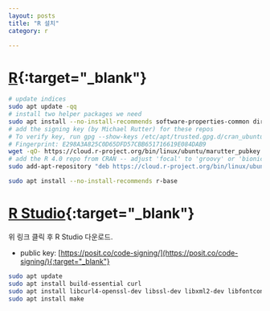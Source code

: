 ```yaml
---
layout: posts
title: "R 설치"
category: r

---
```


# [R](https://cran.r-project.org/mirrors.html){:target="_blank"}

```bash
# update indices
sudo apt update -qq
# install two helper packages we need
sudo apt install --no-install-recommends software-properties-common dirmngr
# add the signing key (by Michael Rutter) for these repos
# To verify key, run gpg --show-keys /etc/apt/trusted.gpg.d/cran_ubuntu_key.asc
# Fingerprint: E298A3A825C0D65DFD57CBB651716619E084DAB9
wget -qO- https://cloud.r-project.org/bin/linux/ubuntu/marutter_pubkey.asc | sudo tee -a /etc/apt/trusted.gpg.d/cran_ubuntu_key.asc
# add the R 4.0 repo from CRAN -- adjust 'focal' to 'groovy' or 'bionic' as needed
sudo add-apt-repository "deb https://cloud.r-project.org/bin/linux/ubuntu $(lsb_release -cs)-cran40/"
```

```bash
sudo apt install --no-install-recommends r-base
```

# [R Studio](https://posit.co/download/rstudio-desktop/){:target="_blank"}

위 링크 클릭 후 R Studio 다운로드.

- public key: [https://posit.co/code-signing/](https://posit.co/code-signing/){:target="_blank"}

```bash
sudo apt update
sudo apt install build-essential curl
sudo apt install libcurl4-openssl-dev libssl-dev libxml2-dev libfontconfig1-dev zlib1g-dev libharfbuzz-dev libfribidi-dev libfreetype6-dev libpng-dev libtiff5-dev libjpeg-dev liblapack-dev gfortran
sudo apt install make
```
